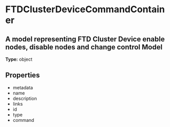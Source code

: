 # FTDClusterDeviceCommandContainer

## A model representing FTD Cluster Device enable nodes, disable nodes and change control Model

**Type:** object

## Properties
* metadata
* name
* description
* links
* id
* type
* command
